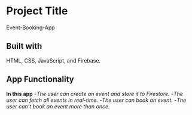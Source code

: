 # Project Title
Event-Booking-App

## Built with
HTML, CSS, JavaScript, and Firebase.


## App Functionality
**In this app**
-*The user can create an event and store it to Firestore.*
-*The user can fetch all events in real-time.*
-*The user can book an event.*
-*The user can't book an event more than once.*
